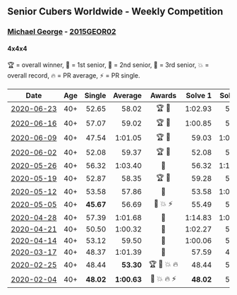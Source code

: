 ## Senior Cubers Worldwide - Weekly Competition
### [Michael George](../michael_george.md) - [2015GEOR02](https://www.worldcubeassociation.org/persons/2015GEOR02?event=444)
#### 4x4x4

🏆 = overall winner, 🥇 = 1st senior, 🥈 = 2nd senior, 🥉 = 3rd senior, 💥 = overall record, 🔥 = PR average, ⚡ = PR single.

| Date | Age | Single | Average | Awards | Solve 1 | Solve 2 | Solve 3 | Solve 4 | Solve 5 | Video |
| :--: | :--: | --: | --: | :--: | --: | --: | --: | --: | --: | :-- |
| [<span style="white-space: nowrap">2020-06-23</span>](../../results/444/2020-06-23.md) | 40+ | 52.65 | 58.02 | <span style="white-space: nowrap">🏆 🥇</span> | 1:02.93 | 57.46 | 1:16.80 | 52.65 | 53.66 | [Link](https://www.facebook.com/events/268636114456043/permalink/281260209860300/) |
| [<span style="white-space: nowrap">2020-06-16</span>](../../results/444/2020-06-16.md) | 40+ | 57.07 | 59.02 | <span style="white-space: nowrap">🏆 🥇</span> | 1:00.85 | 58.20 | 1:06.86 | 58.00 | 57.07 | [Link](https://www.facebook.com/events/256188575607890/permalink/257812302112184/) |
| [<span style="white-space: nowrap">2020-06-09</span>](../../results/444/2020-06-09.md) | 40+ | 47.54 | 1:01.05 | <span style="white-space: nowrap">🏆 🥇</span> | 59.03 | 1:02.76 | 1:01.37 | 47.54 | 1:03.24 | [Link](https://www.facebook.com/events/1130228284009045/permalink/1133582403673633/) |
| [<span style="white-space: nowrap">2020-06-02</span>](../../results/444/2020-06-02.md) | 40+ | 52.08 | 59.37 | <span style="white-space: nowrap">🏆 🥇</span> | 52.08 | 54.41 | 1:10.00 | 1:08.12 | 55.57 | [Link](https://www.facebook.com/events/573401076937046/permalink/575242056752948/) |
| [<span style="white-space: nowrap">2020-05-26</span>](../../results/444/2020-05-26.md) | 40+ | 56.32 | 1:03.40 | 🥈 | 56.32 | 1:14.58 | 1:02.94 | 1:02.75 | 1:04.50 | [Link](https://www.facebook.com/events/637852836799991/permalink/640979989820609/) |
| [<span style="white-space: nowrap">2020-05-19</span>](../../results/444/2020-05-19.md) | 40+ | 52.87 | 58.35 | <span style="white-space: nowrap">🏆 🥇</span> | 59.28 | 57.26 | 52.87 | 1:01.50 | 58.50 | [Link](https://www.facebook.com/events/201300894172579/permalink/201947360774599/) |
| [<span style="white-space: nowrap">2020-05-12</span>](../../results/444/2020-05-12.md) | 40+ | 53.58 | 57.86 | 🥇 | 53.58 | 1:03.50 | 56.48 | 53.59 | 1:04.67 | [Link](https://www.facebook.com/events/276138643524223/permalink/280281956443225/) |
| [<span style="white-space: nowrap">2020-05-05</span>](../../results/444/2020-05-05.md) | 40+ | **45.67** | 56.69 | <span style="white-space: nowrap">🥇 💥 ⚡</span> | 55.49 | 59.20 | 55.37 | 1:03.46 | **45.67** | [Link](https://www.facebook.com/events/557526585195168/permalink/559133148367845/) |
| [<span style="white-space: nowrap">2020-04-28</span>](../../results/444/2020-04-28.md) | 40+ | 57.39 | 1:01.68 | 🥇 | 1:14.83 | 1:00.75 | 58.75 | 1:05.54 | 57.39 | [Link](https://www.facebook.com/events/543220986391837/permalink/545740879473181/) |
| [<span style="white-space: nowrap">2020-04-21</span>](../../results/444/2020-04-21.md) | 40+ | 50.50 | 1:00.32 | 🥇 | 1:02.27 | 56.95 | 1:01.75 | 1:03.98 | 50.50 | [Link](https://www.facebook.com/events/538096063773916/permalink/541862546730601/) |
| [<span style="white-space: nowrap">2020-04-14</span>](../../results/444/2020-04-14.md) | 40+ | 53.12 | 59.50 | 🥇 | 1:00.06 | 53.12 | 59.31 | 59.12 | 1:06.73 | [Link](https://www.facebook.com/events/1400953806773430/permalink/1402135086655302/) |
| [<span style="white-space: nowrap">2020-03-17</span>](../../results/444/2020-03-17.md) | 40+ | 48.37 | 1:01.39 | 🥈 | 57.59 | 48.37 | 1:13.74 | 1:08.27 | 58.31 | [Link](https://www.facebook.com/events/211732526904866/permalink/216782829733169/) |
| [<span style="white-space: nowrap">2020-02-25</span>](../../results/444/2020-02-25.md) | 40+ | 48.44 | **53.30** | <span style="white-space: nowrap">🏆 🥇 💥 🔥</span> | 48.44 | 52.94 | 1:05.53 | 57.64 | 49.31 | [Link](https://www.facebook.com/events/805797596592397/permalink/805925283246295/) |
| [<span style="white-space: nowrap">2020-02-04</span>](../../results/444/2020-02-04.md) | 40+ | **48.02** | **1:00.63** | <span style="white-space: nowrap">🥇 💥 🔥 ⚡</span> | **48.02** | 59.19 | 1:00.83 | 1:05.87 | 1:01.87 | [Link](https://www.facebook.com/michael.george.545/videos/10212920017115516/) |


<!-- Global site tag (gtag.js) - Google Analytics -->
<script async src="https://www.googletagmanager.com/gtag/js?id=UA-86348435-3"></script>
<script>window.dataLayer = window.dataLayer || []; function gtag() {dataLayer.push(arguments);} gtag('js', new Date()); gtag('config', 'UA-86348435-3');</script>
